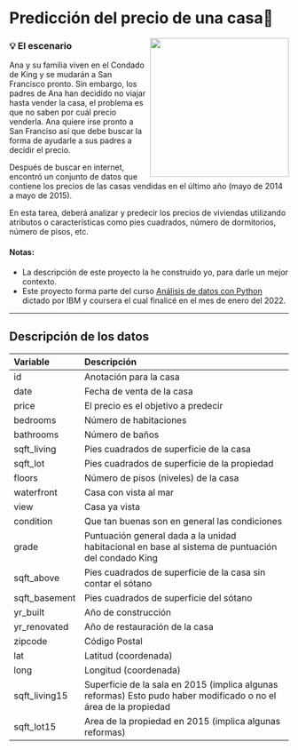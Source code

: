 # Predicción del precio de una casa🏡
<img width="250" align="right" src="https://i.pinimg.com/564x/24/69/b5/2469b56b7e330f122f1f165caf0d6d5f.jpg" />


### 💡 El escenario
Ana y su familia viven en el Condado de King y se mudarán a San Francisco pronto. Sin embargo, los padres de Ana han decidido no viajar hasta vender la casa, el problema es que no saben por cuál precio venderla. Ana quiere irse pronto a San Franciso así que debe buscar la forma de ayudarle a sus padres a decidir el precio. 

Después de buscar en internet, encontró un conjunto de datos que contiene los precios de las casas vendidas en el último año (mayo de 2014 a mayo de 2015).

En esta tarea, deberá analizar y predecir los precios de viviendas utilizando atributos o características como pies cuadrados, número de dormitorios, número de pisos, etc. 

#### Notas: 
- La descripción de este proyecto la he construido yo, para darle un mejor contexto.
- Este proyecto forma parte del curso [Análisis de datos con Python](https://es.coursera.org/learn/analisis-de-datos-con-python) dictado por IBM y coursera el cual finalicé en el mes de enero del 2022.

---

## Descripción de los datos
| Variable | Descripción
:--- |:--- 
id | Anotación para la casa
date | Fecha de venta de la casa
price| El precio es el objetivo a predecir
bedrooms| Número de habitaciones
bathrooms| Número de baños
sqft_living | Pies cuadrados de superficie de la casa
sqft_lot | Pies cuadrados de superficie de la propiedad
floors | Número de pisos (niveles) de la casa
waterfront | Casa con vista al mar
view | Casa ya vista
condition | Que tan buenas son en general las condiciones
grade | Puntuación general dada a la unidad habitacional en base al sistema de puntuación del condado King
sqft_above | Pies cuadrados de superficie de la casa sin contar el sótano
sqft_basement | Pies cuadrados de superficie del sótano
yr_built | Año de construcción
yr_renovated | Año de restauración de la casa
zipcode | Código Postal
lat | Latitud (coordenada)
long | Longitud (coordenada)
sqft_living15 | Superficie de la sala en 2015 (implica algunas reformas) Esto pudo haber modificado o no el área de la propiedad
sqft_lot15 | Area de la propiedad en 2015 (implica algunas reformas)
